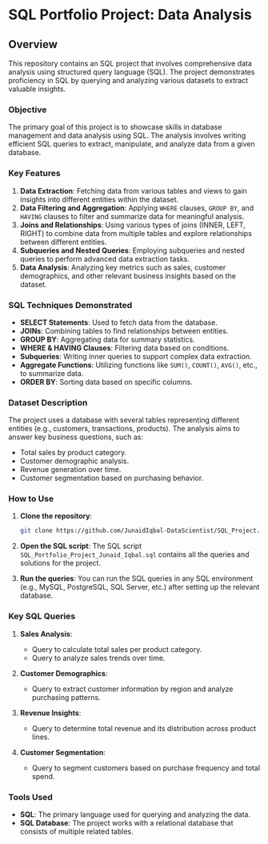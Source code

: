 # SQL Portfolio Project: Data Analysis

## Overview

This repository contains an SQL project that involves comprehensive data analysis using structured query language (SQL). The project demonstrates proficiency in SQL by querying and analyzing various datasets to extract valuable insights.

### Objective
The primary goal of this project is to showcase skills in database management and data analysis using SQL. The analysis involves writing efficient SQL queries to extract, manipulate, and analyze data from a given database.

### Key Features
1. **Data Extraction**: Fetching data from various tables and views to gain insights into different entities within the dataset.
2. **Data Filtering and Aggregation**: Applying `WHERE` clauses, `GROUP BY`, and `HAVING` clauses to filter and summarize data for meaningful analysis.
3. **Joins and Relationships**: Using various types of joins (INNER, LEFT, RIGHT) to combine data from multiple tables and explore relationships between different entities.
4. **Subqueries and Nested Queries**: Employing subqueries and nested queries to perform advanced data extraction tasks.
5. **Data Analysis**: Analyzing key metrics such as sales, customer demographics, and other relevant business insights based on the dataset.

### SQL Techniques Demonstrated
- **SELECT Statements**: Used to fetch data from the database.
- **JOINs**: Combining tables to find relationships between entities.
- **GROUP BY**: Aggregating data for summary statistics.
- **WHERE & HAVING Clauses**: Filtering data based on conditions.
- **Subqueries**: Writing inner queries to support complex data extraction.
- **Aggregate Functions**: Utilizing functions like `SUM()`, `COUNT()`, `AVG()`, etc., to summarize data.
- **ORDER BY**: Sorting data based on specific columns.

### Dataset Description
The project uses a database with several tables representing different entities (e.g., customers, transactions, products). The analysis aims to answer key business questions, such as:
- Total sales by product category.
- Customer demographic analysis.
- Revenue generation over time.
- Customer segmentation based on purchasing behavior.

### How to Use
1. **Clone the repository**:
   ```bash
   git clone https://github.com/JunaidIqbal-DataScientist/SQL_Project.git
   ```
2. **Open the SQL script**:
   The SQL script `SQL_Portfolio_Project_Junaid_Iqbal.sql` contains all the queries and solutions for the project.
   
3. **Run the queries**:
   You can run the SQL queries in any SQL environment (e.g., MySQL, PostgreSQL, SQL Server, etc.) after setting up the relevant database.

### Key SQL Queries
1. **Sales Analysis**:
   - Query to calculate total sales per product category.
   - Query to analyze sales trends over time.
   
2. **Customer Demographics**:
   - Query to extract customer information by region and analyze purchasing patterns.
   
3. **Revenue Insights**:
   - Query to determine total revenue and its distribution across product lines.
   
4. **Customer Segmentation**:
   - Query to segment customers based on purchase frequency and total spend.

### Tools Used
- **SQL**: The primary language used for querying and analyzing the data.
- **SQL Database**: The project works with a relational database that consists of multiple related tables.
  
